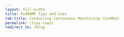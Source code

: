 ```yaml
---
layout: full-width
title: FedRAMP Tips and Cues
tab-title: Conducting Continuous Monitoring (ConMon)
permalink: /tips-cues/
redirect_to: /blog
---
```

